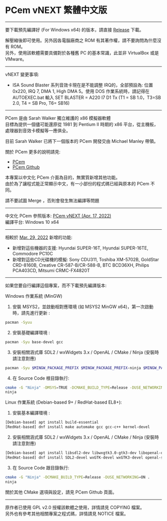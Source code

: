 # PCem vNEXT 繁體中文版

---

要下載預先編譯好 (For Windows x64) 的版本，請直接 [Release](https://github.com/tlchiu40209/PCem-CHT/releases) 下載。

解壓縮後即可使用。另外因各電腦廠商之 ROM 有其著作權，請不要詢問為什麼沒有 ROM。  
另外，使用該軟體需要具備對於各種舊 PC 的基本常識，此並非 VirtualBox 或是 VMware。

---

vNEXT 變更事項:
- ISA Sound Blaster 系列音效卡現在是不能調整 IRQ的，全部預設為: 位置 0x220, IRQ 7, DMA 1, High DMA 5。使用 DOS 作業系統時，請記得在 AUTOEXEC.bat 輸入 SET BLASTER = A220 I7 D1 Tx (T1 = SB 1.0，T3=SB 2.0, T4 = SB Pro, T6= SB16) 

---

PCem 是由 Sarah Walker 獨立維護的 x86 模擬器軟體  
目標為提供一個儘可能還原從 1981 到 Pentium II 時期的 x86 平台，從主機板，處理器到音效卡模擬等一應俱全。

目前 Sarah Walker 已將下一個版本的 PCem 開發交由 Michael Manley 帶領。

關於 PCem 更多的說明請見:
- [PCem](https://pcem-emulator.co.uk/)
- [PCem Github](https://github.com/sarah-walker-pcem/pcem)

本專案以中文化 PCem 介面為目的，無實質新增其他功能。  
由於為了讓程式能正常顯示中文，有一小部份的程式碼已經與原本的 PCem 不同。

請不要試圖 Merge ，否則會發生無法編譯等問題

---

中文化 PCem 參照版本: [PCem vNEXT (Apr. 17, 2022)](https://github.com/sarah-walker-pcem/pcem/commit/f4a1ab9c5193ebeaa5ab7da3b613dc78a5614550)  
編譯平台: Windows 10 x64

---

相較於 [Mar. 29, 2022](https://github.com/sarah-walker-pcem/pcem/commit/85e1ef3ee4b5b1598957bfa95312f42a1eaef6e6) 新增的功能:  
- 新增對這些機器的支援: Hyundai SUPER-16T, Hyundai SUPER-16TE, Commodore PC10C
- 新增對這些CD光碟機的模擬: Sony CDU311, Toshiba XM-5702B, GoldStar CRD-8160B, Creative CR-587-B/CR-588-B, BTC BCD36XH, Philips PCA403CD, Mitsumi CRMC-FX4820T

---

如果您要自行編譯這個專案，而不下載預先編譯版本:

Windows 作業系統 (MinGW)
1. 安裝 MSYS2，並啟動相對應環境 (如 MSYS2 MinGW x64)，第一次啟動時，請先進行更新 :
```sh
pacman -Syuu
```
2. 安裝基礎編譯環境 : 
```sh
pacman -Syu base-devel gcc
```
3. 安裝相關涵式庫 SDL2 / wxWidgets 3.x / OpenAL / CMake / Ninja (安裝時請注意對應)
```sh
pacman -Syu $MINGW_PACKAGE_PREFIX $MINGW_PACKAGE_PREFIX-ninja $MINGW_PACKAGE_PREFIX-cmake $MINGW_PACKAGE_PREFIX-gcc $MINGW_PACKAGE_PREFIX-pkg-config $MINGW_PACKAGE_PREFIX-openal $MINGW_PACKAGE_PREFIX-SDL2 $MINGW_PACKAGE_PREFIX-wxWidgets
```
4. 在 Source Code 根目錄執行:
```sh
cmake -G "Ninja" -DMSYS=TRUE -DCMAKE_BUILD_TYPE=Release -DUSE_NETWORKING=ON .
ninja
```

Linux 作業系統 (Debian-based 9+ / RedHat-based EL8+):
1. 安裝基本編譯環境 : 

```sh
[Debian-based] apt install build-essential
[RedHat-based] dnf install make automake gcc gcc-c++ kernel-devel
```

2. 安裝相關涵式庫 SDL2 / wxWidgets 3.x / OpenAL / CMake / Ninja (安裝時請注意對應)

```sh
[Debian-based] apt install libsdl2-dev libwxgtk3.0-gtk3-dev libopenal-dev cmake extra-cmake-modules pkg-config ninja-build
[RedHat-based] dnf install SDL2-devel wxGTK-devel wxGTK3-devel openal-soft-devel cmake ninja-build
```

3. 在 Source Code 跟目錄執行:
```sh
cmake -G "Ninja" -DCMAKE_BUILD_TYPE=Release -DUSE_NETWORKING=ON .
ninja
```

關於其他 CMake 選項與設定，請見 PCem Github 頁面。

---

原作者已使用 GPL v2.0 授權該軟體之使用，詳情請見 COPYING 檔案。  
另外也有參考其他相關專案之程式碼，詳情請見 NOTICE 檔案。